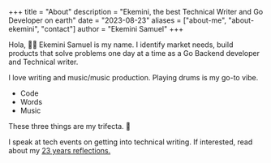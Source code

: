 +++
title = "About"
description = "Ekemini, the best Technical Writer and Go Developer on earth"
date = "2023-08-23"
aliases = ["about-me", "about-ekemini", "contact"]
author = "Ekemini Samuel"
+++

Hola, 👋🏾 Ekemini Samuel is my name. I identify market needs, build products that solve problems one day at a time as a Go Backend developer and Technical writer.

I love writing and music/music production. Playing drums is my go-to vibe. 

* Code
* Words
* Music

These three things are my trifecta. 🩶 

I speak at tech events on getting into technical writing. If interested, read about my [23 years reflections.](https://envitab.hashnode.dev/23-things-i-have-learned-at-23-in-2023)